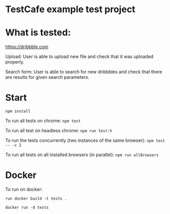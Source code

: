 # TestCafe example test project

# What is tested:

https://dribbble.com

Upload:
User is able to upload new file and check that it was uploaded properly.

Search form:
User is able to search for new dribbbles and check that there are results for given search parameters.
# Start
`npm install`

To run all tests on chrome: `npm test`

To run all test on headless chrome: `npm run test:h`

To run the tests concurrently (two instances of the same browser): `npm test -- -c 2`

To run all tests on all installed browsers (in parallel): `npm run allBrowsers`

# Docker

To run on docker:

`run docker build -t tests .`

`docker run -d tests`
